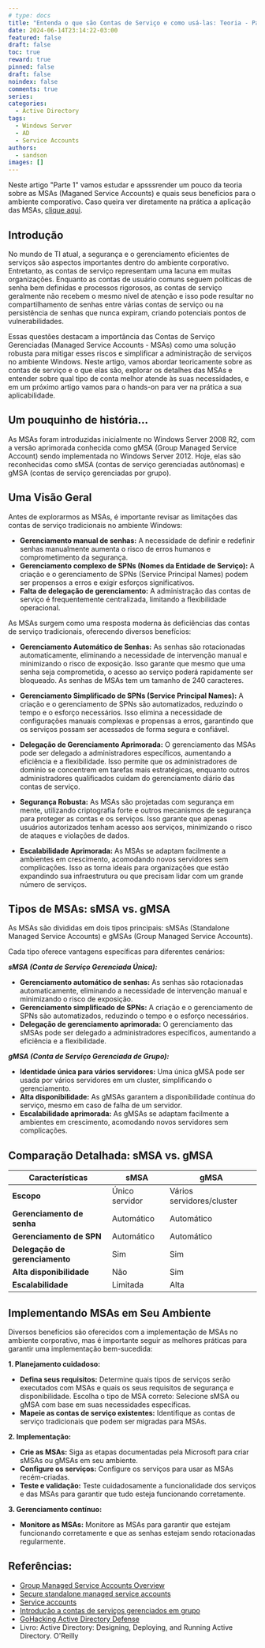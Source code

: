 ```yaml
---
# type: docs 
title: "Entenda o que são Contas de Serviço e como usá-las: Teoria - Parte 1"
date: 2024-06-14T23:14:22-03:00
featured: false
draft: false
toc: true
reward: true
pinned: false
draft: false
noindex: false
comments: true
series:
categories:
  - Active Directory
tags: 
  - Windows Server
  - AD
  - Service Accounts
authors:
  - sandson
images: []
---
```

Neste artigo "Parte 1" vamos estudar e apsssrender um pouco da teoria sobre as MSAs (Maganed Service Accounts) e quais seus benefícios para o ambiente comporativo. Caso queira ver diretamente na prática a aplicação das MSAs, [clique aqui](https://sandsoncosta.github.io/blog/2024/06/entenda-o-que-s%C3%A3o-contas-de-servi%C3%A7o-e-como-us%C3%A1-las-hands-on-parte-2/).
<!--more-->

## Introdução

No mundo de TI atual, a segurança e o gerenciamento eficientes de serviços são aspectos importantes dentro do ambiente corporativo. Entretanto, as contas de serviço representam uma lacuna em muitas organizações. Enquanto as contas de usuário comuns seguem políticas de senha bem definidas e processos rigorosos, as contas de serviço geralmente não recebem o mesmo nível de atenção e isso pode resultar no compartilhamento de senhas entre várias contas de serviço ou na persistência de senhas que nunca expiram, criando potenciais pontos de vulnerabilidades.

Essas questões destacam a importância das Contas de Serviço Gerenciadas (Managed Service Accounts - MSAs) como uma solução robusta para mitigar esses riscos e simplificar a administração de serviços no ambiente Windows. Neste artigo, vamos abordar teoricamente sobre as contas de serviço e o que elas são, explorar os detalhes das MSAs e entender sobre qual tipo de conta melhor atende às suas necessidades, e em um próximo artigo vamos para o hands-on para ver na prática a sua aplicabilidade.

## Um pouquinho de história...

As MSAs foram introduzidas inicialmente no Windows Server 2008 R2, com a versão aprimorada conhecida como gMSA (Group Managed Service Account) sendo implementada no Windows Server 2012. Hoje, elas são reconhecidas como sMSA (contas de serviço gerenciadas autônomas) e gMSA (contas de serviço gerenciadas por grupo).

## Uma Visão Geral

Antes de explorarmos as MSAs, é importante revisar as limitações das contas de serviço tradicionais no ambiente Windows:

- **Gerenciamento manual de senhas:** A necessidade de definir e redefinir senhas manualmente aumenta o risco de erros humanos e comprometimento da segurança.
- **Gerenciamento complexo de SPNs (Nomes da Entidade de Serviço):** A criação e o gerenciamento de SPNs (Service Principal Names) podem ser propensos a erros e exigir esforços significativos.
- **Falta de delegação de gerenciamento:** A administração das contas de serviço é frequentemente centralizada, limitando a flexibilidade operacional.

As MSAs surgem como uma resposta moderna às deficiências das contas de serviço tradicionais, oferecendo diversos benefícios:

- **Gerenciamento Automático de Senhas:** As senhas são rotacionadas automaticamente, eliminando a necessidade de intervenção manual e minimizando o risco de exposição. Isso garante que mesmo que uma senha seja comprometida, o acesso ao serviço poderá rapidamente ser bloqueado. As senhas de MSAs tem um tamanho de 240 caracteres.

- **Gerenciamento Simplificado de SPNs (Service Principal Names):** A criação e o gerenciamento de SPNs são automatizados, reduzindo o tempo e o esforço necessários. Isso elimina a necessidade de configurações manuais complexas e propensas a erros, garantindo que os serviços possam ser acessados de forma segura e confiável.

- **Delegação de Gerenciamento Aprimorada:** O gerenciamento das MSAs pode ser delegado a administradores específicos, aumentando a eficiência e a flexibilidade. Isso permite que os administradores de domínio se concentrem em tarefas mais estratégicas, enquanto outros administradores qualificados cuidam do gerenciamento diário das contas de serviço.

- **Segurança Robusta:** As MSAs são projetadas com segurança em mente, utilizando criptografia forte e outros mecanismos de segurança para proteger as contas e os serviços. Isso garante que apenas usuários autorizados tenham acesso aos serviços, minimizando o risco de ataques e violações de dados.

- **Escalabilidade Aprimorada:** As MSAs se adaptam facilmente a ambientes em crescimento, acomodando novos servidores sem complicações. Isso as torna ideais para organizações que estão expandindo sua infraestrutura ou que precisam lidar com um grande número de serviços.

## Tipos de MSAs: sMSA vs. gMSA

As MSAs são divididas em dois tipos principais: sMSAs (Standalone Managed Service Accounts) e gMSAs (Group Managed Service Accounts). 

Cada tipo oferece vantagens específicas para diferentes cenários:

***sMSA (Conta de Serviço Gerenciada Única):***

- **Gerenciamento automático de senhas:** As senhas são rotacionadas automaticamente, eliminando a necessidade de intervenção manual e minimizando o risco de exposição.
- **Gerenciamento simplificado de SPNs:** A criação e o gerenciamento de SPNs são automatizados, reduzindo o tempo e o esforço necessários.
- **Delegação de gerenciamento aprimorada:** O gerenciamento das sMSAs pode ser delegado a administradores específicos, aumentando a eficiência e a flexibilidade.

***gMSA (Conta de Serviço Gerenciada de Grupo):***

- **Identidade única para vários servidores:** Uma única gMSA pode ser usada por vários servidores em um cluster, simplificando o gerenciamento.
- **Alta disponibilidade:** As gMSAs garantem a disponibilidade contínua do serviço, mesmo em caso de falha de um servidor.
- **Escalabilidade aprimorada:** As gMSAs se adaptam facilmente a ambientes em crescimento, acomodando novos servidores sem complicações.

## Comparação Detalhada: sMSA vs. gMSA

| **Características**        | **sMSA**       | **gMSA**                  |
| -------------------------- | -------------- | ------------------------- |
| **Escopo**                     | Único servidor | Vários servidores/cluster |
| **Gerenciamento de senha**     | Automático     | Automático                |
| **Gerenciamento de SPN**       | Automático     | Automático                |
| **Delegação de gerenciamento** | Sim            | Sim                       |
| **Alta disponibilidade**       | Não            | Sim                       |
| **Escalabilidade**             | Limitada       | Alta                      |

## Implementando MSAs em Seu Ambiente

Diversos benefícios são oferecidos com a implementação de MSAs no ambiente corporativo, mas é importante seguir as melhores práticas para garantir uma implementação bem-sucedida:

**1. Planejamento cuidadoso:**

- **Defina seus requisitos:** Determine quais tipos de serviços serão executados com MSAs e quais os seus requisitos de segurança e disponibilidade.
Escolha o tipo de MSA correto: Selecione sMSA ou gMSA com base em suas necessidades específicas.
- **Mapeie as contas de serviço existentes:** Identifique as contas de serviço tradicionais que podem ser migradas para MSAs.

**2. Implementação:**

- **Crie as MSAs:** Siga as etapas documentadas pela Microsoft para criar sMSAs ou gMSAs em seu ambiente.
- **Configure os serviços:** Configure os serviços para usar as MSAs recém-criadas.
- **Teste e validação:** Teste cuidadosamente a funcionalidade dos serviços e das MSAs para garantir que tudo esteja funcionando corretamente.

**3. Gerenciamento contínuo:**

- **Monitore as MSAs:** Monitore as MSAs para garantir que estejam funcionando corretamente e que as senhas estejam sendo rotacionadas regularmente.


## Referências:

- [Group Managed Service Accounts Overview](https://learn.microsoft.com/en-us/windows-server/security/group-managed-service-accounts/group-managed-service-accounts-overview)
- [Secure standalone managed service accounts](https://learn.microsoft.com/en-us/entra/architecture/service-accounts-standalone-managed)
- [Service accounts](https://learn.microsoft.com/en-us/windows-server/identity/ad-ds/manage/understand-service-accounts)
- [Introdução a contas de serviços gerenciados em grupo](https://learn.microsoft.com/pt-br/windows-server/security/group-managed-service-accounts/getting-started-with-group-managed-service-accounts)
- [GoHacking Active Directory Defense](https://gohacking.com.br/curso/gohacking-active-directory-defense)
- Livro: Active Directory: Designing, Deploying, and Running Active Directory. O'Reilly
<!-- https://learn.microsoft.com/en-us/windows-server/security/delegated-managed-service-accounts/delegated-managed-service-accounts-overview#dmsa-and-gmsa-comparison -->